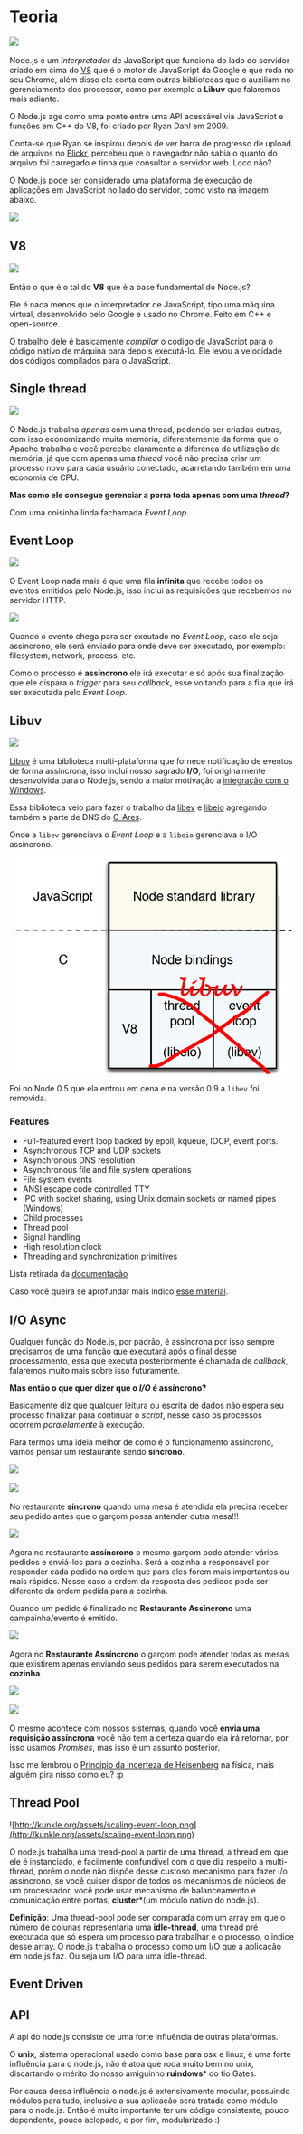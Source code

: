 # Teoria

![](http://2.bp.blogspot.com/-Wk3CjzUfsug/VVH5I-3mrkI/AAAAAAAAARk/xFNZzbmQUFk/s1600/loop2.png)

Node.js é um *interpretador* de JavaScript que funciona do lado do servidor criado em cima do [V8](https://developers.google.com/v8/) que é o motor de JavaScript da Google e que roda no seu Chrome, além disso ele conta com outras bibliotecas que o auxiliam no gerenciamento dos processor, como por exemplo a **Libuv** que falaremos mais adiante.

O Node.js age como uma ponte entre uma API acessável via JavaScript e funções em C++ do V8, foi criado por Ryan Dahl em 2009.

Conta-se que Ryan se inspirou depois de ver barra de progresso de upload de arquivos no [Flickr](https://www.flickr.com/), percebeu que o navegador não sabia o quanto do arquivo foi carregado e tinha que consultar o servidor web. Loco não?

O Node.js pode ser considerado uma plataforma de execução de aplicações em JavaScript no lado do servidor, como visto na imagem abaixo.


![](http://image.slidesharecdn.com/nodejsexplained-130219213912-phpapp02/95/nodejs-explained-13-638.jpg?cb=1386103418)

## V8

![](http://www.dsart.com/images/made/images/products/V8Engine_1200_1065_imgds_watermark.png_140_60_10_c_middle_-10_-10.jpg)

Então o que é o tal do **V8** que é a base fundamental do Node.js?

Ele é nada menos que o interpretador de JavaScript, tipo uma máquina virtual, desenvolvido pelo Google e usado no Chrome. Feito em C++ e open-source.

O trabalho dele é basicamente *compilar* o código de JavaScript para o código nativo de máquina para depois executá-lo. Ele levou a velocidade dos códigos compilados para o JavaScript.

## Single thread

![](http://www.stfidelischurch.com/portals/ks-stfidelis/Centennial/Opas%20One%20Man%20Band%20--%20LR.jpg)

O Node.js trabalha *apenas* com uma thread, podendo ser criadas outras, com isso economizando muita memória, diferentemente da forma que o Apache trabalha e você percebe claramente a diferença de utilização de memória, já que com apenas uma *thread* você não precisa criar um processo novo para cada usuário conectado, acarretando também em uma economia de CPU.

**Mas como ele consegue gerenciar a porra toda apenas com uma *thread*?**

Com uma coisinha linda fachamada *Event Loop*.

## Event Loop

![](https://cldup.com/tX0eT4gh53.gif)

O Event Loop nada mais é que uma fila **infinita** que recebe todos os eventos emitidos pelo Node.js, isso inclui as requisições que recebemos no servidor HTTP.

![](http://softwareengineeringdaily.com/wp-content/uploads/2015/07/event-loop.jpg)

Quando o evento chega para ser exeutado no *Event Loop*, caso ele seja assíncrono, ele será enviado para onde deve ser executado, por exemplo: filesystem, network, process, etc.

Como o processo é **assíncrono** ele irá executar e só após sua finalização que ele dispara o *trigger* para seu *callback*, esse voltando para a fila que irá ser executada pelo *Event Loop*.


## Libuv

![](http://docs.libuv.org/en/v1.x/_images/architecture.png)

[Libuv](http://libuv.org/) é uma biblioteca multi-plataforma que fornece notificação de eventos de forma assíncrona, isso inclui nosso sagrado **I/O**, foi originalmente desenvolvida para o Node.js, sendo a maior motivação a [integração com o Windows](http://tinyclouds.org/iocp-links.html).

Essa biblioteca veio para fazer o trabalho da [libev](https://github.com/enki/libev) e [libeio](http://software.schmorp.de/pkg/libeio.html) agregando também a parte de DNS do [C-Ares](http://c-ares.haxx.se/).

Onde a `libev` gerenciava o *Event Loop* e a `libeio` gerenciava o I/O assíncrono.

![](./../src/images/node-new.png)

Foi no Node 0.5 que ela entrou em cena e na versão 0.9 a `libev` foi removida.

### Features

- Full-featured event loop backed by epoll, kqueue, IOCP, event ports.
- Asynchronous TCP and UDP sockets
- Asynchronous DNS resolution
- Asynchronous file and file system operations
- File system events
- ANSI escape code controlled TTY
- IPC with socket sharing, using Unix domain sockets or named pipes (Windows)
- Child processes
- Thread pool
- Signal handling
- High resolution clock
- Threading and synchronization primitives

Lista retirada da [documentação](http://docs.libuv.org/en/v1.x/)

Caso você queira se aprofundar mais indico [esse material](https://nikhilm.github.io/uvbook/introduction.html).


## I/O Async

Qualquer função do Node.js, por padrão, é assíncrona por isso sempre precisamos de uma função que executará após o final desse processamento, essa que executa posteriormente é chamada de *callback*, falaremos muito mais sobre isso futuramente.

**Mas então o que quer dizer que o *I/O* é assíncrono?**

Basicamente diz que qualquer leitura ou escrita de dados não espera seu processo finalizar para continuar o *script*, nesse caso os processos ocorrem *paralelamente* à execução.

Para termos uma ideia melhor de como é o funcionamento assíncrono, vamos pensar um restaurante sendo **síncrono**.

![](http://3.bp.blogspot.com/-H_YdVxlPEpg/ULZxtpkNBcI/AAAAAAAAAFU/BGZng58wZbw/s1600/img2.jpg)

![](http://4.bp.blogspot.com/-eXQNL7LvhVs/ULZzMEyKxaI/AAAAAAAAAFk/GlqXs6tBw9g/s1600/img3.jpg)

No restaurante **síncrono** quando uma mesa é atendida ela precisa receber seu pedido antes que o garçom possa antender outra mesa!!!

![](http://4.bp.blogspot.com/-NKB6IU5aisI/ULZzTGe-m7I/AAAAAAAAAF8/mK3IWFoEdZ8/s1600/img5.jpg)

Agora no restaurante **assíncrono** o mesmo garçom pode atender vários pedidos e enviá-los para a cozinha. Será a cozinha a responsável por responder cada pedido na ordem que para eles forem mais importantes ou mais rápidos. Nesse caso a ordem da resposta dos pedidos pode ser diferente da ordem pedida para a cozinha.

Quando um pedido é finalizado no **Restaurante Assíncrono** uma campainha/evento é emitido.

![](http://3.bp.blogspot.com/-MHXJwM7bl9k/ULZzVB9e0lI/AAAAAAAAAGE/zPbckg8M9lo/s400/img6.jpg)

Agora no **Restaurante Assíncrono** o garçom pode atender todas as mesas que existirem apenas enviando seus pedidos para serem executados na **cozinha**.

![](http://3.bp.blogspot.com/-9kP7uBwqSfI/ULZzWkSPgdI/AAAAAAAAAGM/PbD_AAGkwys/s400/img7.jpg)

![](http://2.bp.blogspot.com/-6b_wPyIt-xk/ULZzaCjnRDI/AAAAAAAAAGU/LVOegM5tG_A/s400/img8.jpg)

O mesmo acontece com nossos sistemas, quando você **envia uma requisição assíncrona** você não tem a certeza quando ela irá retornar, por isso usamos *Promises*, mas isso é um assunto posterior.

Isso me lembrou o [Princípio da incerteza de Heisenberg](https://pt.wikipedia.org/wiki/Princ%C3%ADpio_da_incerteza_de_Heisenberg) na física, mais alguém pira nisso como eu? :p


## Thread Pool

![http://kunkle.org/assets/scaling-event-loop.png](http://kunkle.org/assets/scaling-event-loop.png)

O node.js trabalha uma tread-pool a partir de uma thread, a thread em que ele é instanciado, é facilmente confundível com o que diz respeito a multi-thread, porém o node não dispõe desse custoso mecanismo para fazer i/o assíncrono, se você quiser dispor de todos os mecanismos de núcleos de um processador, você pode usar mecanismo de balanceamento e comunicação entre portas, **cluster***(um módulo nativo do node.js).

**Definição**: Uma thread-pool pode ser comparada com um array  em que o número de colunas representaria uma **idle-thread**, uma thread pré executada que só espera um processo para trabalhar e o processo, o indice desse array. O node.js trabalha o processo como um I/O que a aplicação em node.js faz. Ou seja um I/O para uma idle-thread.

## Event Driven

## API
A api do node.js consiste de uma forte influência de outras plataformas.

O **unix**, sistema operacional usado como base para osx e linux, é uma forte influência para o node.js, não é atoa que roda muito bem no unix, discartando o mérito do nosso amiguinho **ruindows*** do tio Gates.

Por causa dessa influência o node.js é extensivamente modular, possuindo módulos para tudo, inclusive a sua aplicação será tratada como módulo para o node.js. Então é muito importante ter um código consistente, pouco dependente, pouco aclopado, e por fim, modularizado :)
